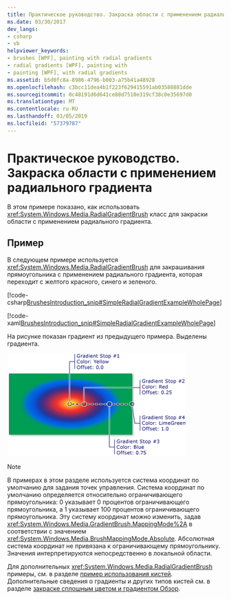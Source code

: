 ```yaml
---
title: Практическое руководство. Закраска области с применением радиального градиента
ms.date: 03/30/2017
dev_langs:
- csharp
- vb
helpviewer_keywords:
- brushes [WPF], painting with radial gradients
- radial gradients [WPF], painting with
- painting [WPF], with radial gradients
ms.assetid: b5d0fc8a-8986-4796-b003-a75b41a48928
ms.openlocfilehash: c3bcc11dea4b1f223f629415591ab03588881dde
ms.sourcegitcommit: 0c48191d6d641ce88d7510e319cf38c0e35697d0
ms.translationtype: MT
ms.contentlocale: ru-RU
ms.lasthandoff: 03/05/2019
ms.locfileid: "57379787"
---
```

# <a name="how-to-paint-an-area-with-a-radial-gradient"></a>Практическое руководство. Закраска области с применением радиального градиента
В этом примере показано, как использовать <xref:System.Windows.Media.RadialGradientBrush> класс для закраски области с применением радиального градиента.  
  
## <a name="example"></a>Пример  
 В следующем примере используется <xref:System.Windows.Media.RadialGradientBrush> для закрашивания прямоугольника с применением радиального градиента, которая переходит с желтого красного, синего и зеленого.  
  
 [!code-csharp[BrushesIntroduction_snip#SimpleRadialGradientExampleWholePage](~/samples/snippets/csharp/VS_Snippets_Wpf/BrushesIntroduction_snip/CSharp/RadialGradientBrushSnippet.cs#simpleradialgradientexamplewholepage)]
 
 [!code-xaml[BrushesIntroduction_snip#SimpleRadialGradientExampleWholePage](~/samples/snippets/xaml/VS_Snippets_Wpf/BrushesIntroduction_snip/XAML/RadialGradientBrushSnippet.xaml#simpleradialgradientexamplewholepage)]  
  
 На рисунке показан градиент из предыдущего примера. Выделены градиента.  
  
 ![Ограничения градиента в радиальном градиенте](./media/wcpsdk-graphicsmm-4gradientstops-rg.png "wcpsdk_graphicsmm_4gradientstops_rg")  
  
> [!NOTE]
>  В примерах в этом разделе используется система координат по умолчанию для задания точек управления. Система координат по умолчанию определяется относительно ограничивающего прямоугольника: 0 указывает 0 процентов ограничивающего прямоугольника, а 1 указывает 100 процентов ограничивающего прямоугольника. Эту систему координат можно изменить, задав <xref:System.Windows.Media.GradientBrush.MappingMode%2A> в соответствии с значением <xref:System.Windows.Media.BrushMappingMode.Absolute>. Абсолютная система координат не привязана к ограничивающему прямоугольнику. Значения интерпретируются непосредственно в локальной области.  
  
 Для дополнительных <xref:System.Windows.Media.RadialGradientBrush> примеры, см. в разделе [пример использования кистей](https://go.microsoft.com/fwlink/?LinkID=159973). Дополнительные сведения о градиенты и других типов кистей см. в разделе [закраске сплошным цветом и градиентом Обзор](painting-with-solid-colors-and-gradients-overview.md).
